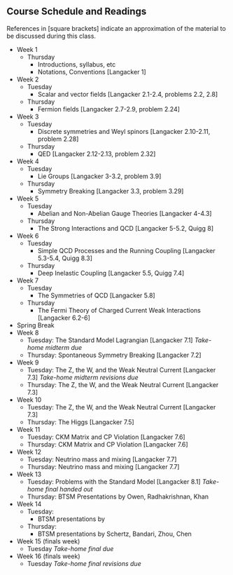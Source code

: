 ## Course Schedule and Readings

References in [square brackets] indicate an approximation of the material to be discussed during this class.

* Week 1
  * Thursday
    * Introductions, syllabus, etc
    * Notations, Conventions [Langacker 1]
* Week 2
  * Tuesday
    * Scalar and vector fields [Langacker 2.1-2.4, problems 2.2, 2.8]
  * Thursday
    * Fermion fields [Langacker 2.7-2.9, problem 2.24]
* Week 3
  * Tuesday
    * Discrete symmetries and Weyl spinors [Langacker 2.10-2.11, problem 2.28]
  * Thursday
    * QED [Langacker 2.12-2.13, problem 2.32]
* Week 4
  * Tuesday
    * Lie Groups [Langacker 3-3.2, problem 3.9]
  * Thursday
    * Symmetry Breaking [Langacker 3.3, problem 3.29]
* Week 5
  * Tuesday
    * Abelian and Non-Abelian Gauge Theories [Langacker 4-4.3]
  * Thursday
    * The Strong Interactions and QCD [Langacker 5-5.2, Quigg 8]
* Week 6
  * Tuesday
    * Simple QCD Processes and the Running Coupling [Langacker 5.3-5.4, Quigg 8.3]
  * Thursday
    * Deep Inelastic Coupling [Langacker 5.5, Quigg 7.4]
* Week 7
  * Tuesday
    * The Symmetries of QCD [Langacker 5.8]
  * Thursday
    * The Fermi Theory of Charged Current Weak Interactions [Langacker 6.2-6]
* Spring Break
* Week 8
  * Tuesday: The Standard Model Lagrangian [Langacker 7.1]
        *Take-home midterm due*
  * Thursday: Spontaneous Symmetry Breaking [Langacker 7.2]
* Week 9
  * Tuesday: The Z, the W, and the Weak Neutral Current [Langacker 7.3]
        *Take-home midterm revisions due*
  * Thursday: The Z, the W, and the Weak Neutral Current [Langacker 7.3]
* Week 10
  * Tuesday: The Z, the W, and the Weak Neutral Current [Langacker 7.3]
  * Thursday: The Higgs [Langacker 7.5]
* Week 11
  * Tuesday: CKM Matrix and CP Violation [Langacker 7.6]
  * Thursday: CKM Matrix and CP Violation [Langacker 7.6]
* Week 12
  * Tuesday: Neutrino mass and mixing [Langacker 7.7]
  * Thursday: Neutrino mass and mixing [Langacker 7.7]
* Week 13
  * Tuesday: Problems with the Standard Model [Langacker 8.1]
        *Take-home final handed out*
  * Thursday:
      BTSM Presentations by Owen, Radhakrishnan, Khan
* Week 14
  * Tuesday:
    * BTSM presentations by
  * Thursday:
    * BTSM presentations by Schertz, Bandari, Zhou, Chen
* Week 15 (finals week)
  * Tuesday
        *Take-home final due*
* Week 16 (finals week)
  * Tuesday
        *Take-home final revisions due*
